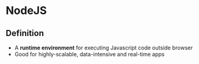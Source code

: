# **NodeJS**

## **Definition**

- A **runtime environment** for executing Javascript code outside browser
- Good for highly-scalable, data-intensive and real-time apps
